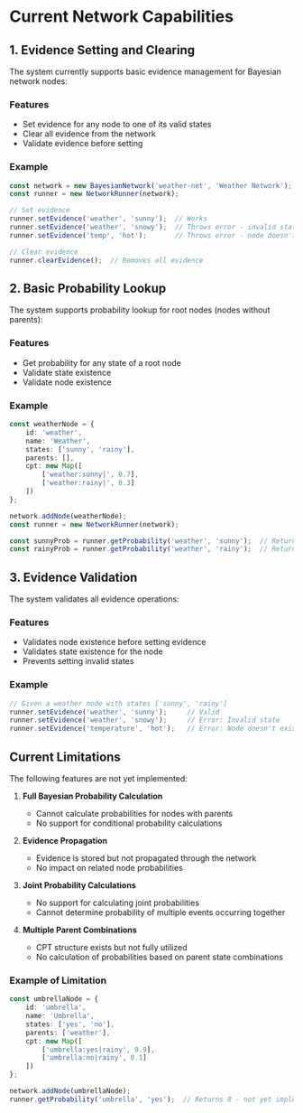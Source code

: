 # Current Network Capabilities

## 1. Evidence Setting and Clearing

The system currently supports basic evidence management for Bayesian network nodes:

### Features
- Set evidence for any node to one of its valid states
- Clear all evidence from the network
- Validate evidence before setting

### Example
```typescript
const network = new BayesianNetwork('weather-net', 'Weather Network');
const runner = new NetworkRunner(network);

// Set evidence
runner.setEvidence('weather', 'sunny');  // Works
runner.setEvidence('weather', 'snowy');  // Throws error - invalid state
runner.setEvidence('temp', 'hot');       // Throws error - node doesn't exist

// Clear evidence
runner.clearEvidence();  // Removes all evidence
```

## 2. Basic Probability Lookup

The system supports probability lookup for root nodes (nodes without parents):

### Features
- Get probability for any state of a root node
- Validate state existence
- Validate node existence

### Example
```typescript
const weatherNode = {
    id: 'weather',
    name: 'Weather',
    states: ['sunny', 'rainy'],
    parents: [],
    cpt: new Map([
        ['weather:sunny|', 0.7],
        ['weather:rainy|', 0.3]
    ])
};

network.addNode(weatherNode);
const runner = new NetworkRunner(network);

const sunnyProb = runner.getProbability('weather', 'sunny');  // Returns 0.7
const rainyProb = runner.getProbability('weather', 'rainy');  // Returns 0.3
```

## 3. Evidence Validation

The system validates all evidence operations:

### Features
- Validates node existence before setting evidence
- Validates state existence for the node
- Prevents setting invalid states

### Example
```typescript
// Given a weather node with states ['sunny', 'rainy']
runner.setEvidence('weather', 'sunny');     // Valid
runner.setEvidence('weather', 'snowy');     // Error: Invalid state
runner.setEvidence('temperature', 'hot');   // Error: Node doesn't exist
```

## Current Limitations

The following features are not yet implemented:

1. **Full Bayesian Probability Calculation**
   - Cannot calculate probabilities for nodes with parents
   - No support for conditional probability calculations

2. **Evidence Propagation**
   - Evidence is stored but not propagated through the network
   - No impact on related node probabilities

3. **Joint Probability Calculations**
   - No support for calculating joint probabilities
   - Cannot determine probability of multiple events occurring together

4. **Multiple Parent Combinations**
   - CPT structure exists but not fully utilized
   - No calculation of probabilities based on parent state combinations

### Example of Limitation
```typescript
const umbrellaNode = {
    id: 'umbrella',
    name: 'Umbrella',
    states: ['yes', 'no'],
    parents: ['weather'],
    cpt: new Map([
        ['umbrella:yes|rainy', 0.9],
        ['umbrella:no|rainy', 0.1]
    ])
};

network.addNode(umbrellaNode);
runner.getProbability('umbrella', 'yes');  // Returns 0 - not yet implemented
```
